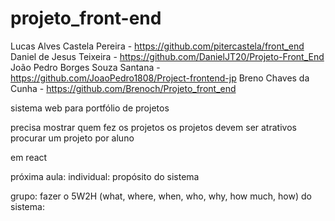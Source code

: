 # projeto_front-end

Lucas Alves Castela Pereira - https://github.com/pitercastela/front_end
Daniel de Jesus Teixeira - https://github.com/DanielJT20/Projeto-Front_End
João Pedro Borges Souza Santana - https://github.com/JoaoPedro1808/Project-frontend-jp
Breno Chaves da Cunha - https://github.com/Brenoch/Projeto_front_end





sistema web para portfólio de projetos

precisa mostrar quem fez os projetos
os projetos devem ser atrativos
procurar um projeto por aluno

em react

próxima aula:
individual:
propósito do sistema

grupo:
fazer o 5W2H (what, where, when, who, why, how much, how) do sistema:
